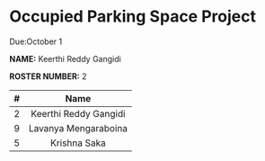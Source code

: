 # Occupied Parking Space Project

Due:October 1

**NAME:** Keerthi Reddy Gangidi

**ROSTER NUMBER:** 2

| #        | Name                 |
|:--------:|:--------------------:|
|   2      |    Keerthi Reddy Gangidi         |
|   9     |    Lavanya Mengaraboina        |
|   5      |    Krishna Saka      |
